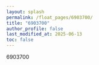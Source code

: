 ```yaml
---
layout: splash
permalink: /float_pages/6903700/
title: "6903700"
author_profile: false
last_modified_at: 2025-06-13
toc: false
---
```

 
6903700
